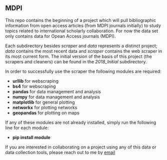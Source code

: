 ## MDPI

This repo contains the beginning of a project which will pull bibliographic information from open access articles (from MDPI journals initially) to study topics related to international scholarly collaboration. For now the data set only contains data for Opean Access journals (MDPI).

Each subdirectory besides *scraper* and *data* represents a distinct project; *data* contains the most recent data and *scraper* contains the web scraper in its most current form. The initial version of the basis of this project (the scrapers and cleaners) can be found in the *2018_Initial* subdirectory.

In order to successfully use the scraper the following modules are required:

* **urllib** for webscraping
* **bs4** for webscraping
* **pandas** for data management and analysis
* **numpy** for data management and analysis
* **matplotlib** for general plotting
* **networkx** for plotting networks
* **geopandas** for plotting on maps

If any of these modules are not already installed, simply run the following line for each module:

* **pip install module**

If you are interested in collaborating on a project using any of this data or data collection tools, please reach out to me by [email](macary@mix.wvu.edu)
